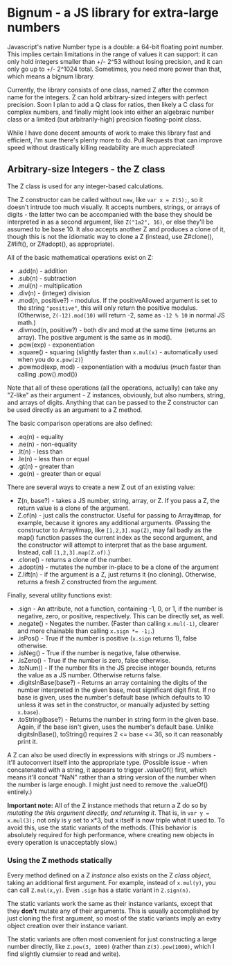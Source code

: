 Bignum - a JS library for extra-large numbers
=============================================

Javascript's native Number type is a double: a 64-bit floating point number.  This implies certain limitations in the range of values it can support: it can only hold integers smaller than +/- 2^53 without losing precision, and it can only go up to +/- 2^1024 total.  Sometimes, you need more power than that, which means a bignum library.

Currently, the library consists of one class, named Z after the common name for the integers.  Z can hold arbitrary-sized integers with perfect precision.  Soon I plan to add a Q class for ratios, then likely a C class for complex numbers, and finally might look into either an algebraic number class or a limited (but arbitrarily-high) precision floating-point class.

While I have done decent amounts of work to make this library fast and efficient, I'm sure there's plenty more to do.  Pull Requests that can improve speed without drastically killing readability are much appreciated!

Arbitrary-size Integers - the Z class
-------------------------------------

The Z class is used for any integer-based calculations.

The Z constructor can be called without `new`, like `var x = Z(5);`, so it doesn't intrude too much visually.  It accepts numbers, strings, or arrays of digits - the latter two can be accompanied with the base they should be interpreted in as a second argument, like `Z("1a2", 16)`, or else they'll be assumed to be base 10.  It also accepts another Z and produces a clone of it, though this is not the idiomatic way to clone a Z (instead, use Z#clone(), Z#lift(), or Z#adopt(), as appropriate).

All of the basic mathematical operations exist on Z:

* .add(n) - addition
* .sub(n) - subtraction
* .mul(n) - multiplication
* .div(n) - (integer) division
* .mod(n, positive?) - modulus.  If the positiveAllowed argument is set to the string `"positive"`, this will only return the positive modulus.  (Otherwise, `Z(-12).mod(10)` will return -2, same as `-12 % 10` in normal JS math.)
* .divmod(n, positive?) - both div and mod at the same time (returns an array).  The positive argument is the same as in mod().
* .pow(exp) - exponentiation
* .square() - squaring (slightly faster than `x.mul(x)` - automatically used when you do `x.pow(2)`)
* .powmod(exp, mod) - exponentiation with a modulus (*much* faster than calling .pow().mod())

Note that all of these operations (all the operations, actually) can take any "Z-like" as their argument - Z instances, obviously, but also numbers, string, and arrays of digits.  Anything that can be passed to the Z constructor can be used directly as an argument to a Z method.

The basic comparison operations are also defined:

* .eq(n) - equality
* .ne(n) - non-equality
* .lt(n) - less than
* .le(n) - less than or equal
* .gt(n) - greater than
* .ge(n) - greater than or equal

There are several ways to create a new Z out of an existing value:

* Z(n, base?) - takes a JS number, string, array, or Z.  If you pass a Z, the return value is a clone of the argument.
* Z.of(n) - just calls the constructor.  Useful for passing to Array#map, for example, because it ignores any additional arguments.  (Passing the constructor to Array#map, like `[1,2,3].map(Z)`, may fail badly as the map() function passes the current index as the second argument, and the constructor will attempt to interpret that as the base argument.  Instead, call `[1,2,3].map(Z.of)`.)
* .clone() - returns a clone of the number.
* .adopt(n) - mutates the number in-place to be a clone of the argument
* Z.lift(n) - if the argument is a Z, just returns it (no cloning).  Otherwise, returns a fresh Z constructed from the argument.

Finally, several utility functions exist:

* .sign - An attribute, not a function, containing -1, 0, or 1, if the number is negative, zero, or positive, respectively.  This can be directly set, as well.
* .negate() - Negates the number. (Faster than calling `x.mul(-1)`, clearer and more chainable than calling `x.sign *= -1;`.)
* .isPos() - True if the number is positive (`x.sign` returns 1), false otherwise.
* .isNeg() - True if the number is negative, false otherwise.
* .isZero() - True if the number is zero, false otherwise.
* .toNum() - If the number fits in the JS precise integer bounds, returns the value as a JS number.  Otherwise returns false.
* .digitsInBase(base?) - Returns an array containing the digits of the number interpreted in the given base, most significant digit first.  If no base is given, uses the number's default base (which defaults to 10 unless it was set in the constructor, or manually adjusted by setting `x.base`).
* .toString(base?) - Returns the number in string form in the given base.  Again, if the base isn't given, uses the number's default base.  Unlike digitsInBase(), toString() requires 2 <= base <= 36, so it can reasonably print it.

A Z can also be used directly in expressions with strings or JS numbers - it'll autoconvert itself into the appropriate type.  (Possible issue - when concatenated with a string, it appears to trigger .valueOf() first, which means it'll concat "NaN" rather than a string version of the number when the number is large enough.  I might just need to remove the .valueOf() entirely.)

**Important note:**  All of the Z instance methods that return a Z do so by *mutating the this argument directly, and returning it*.  That is, in `var y = x.mul(3);` not only is y set to x*3, but x itself is now triple what it used to.  To avoid this, use the static variants of the methods.  (This behavior is absolutely required for high performance, where creating new objects in every operation is unacceptably slow.)

### Using the Z methods statically ###

Every method defined on a Z *instance* also exists on the Z *class object*, taking an additional first argument.  For example, instead of `x.mul(y)`, you can call `Z.mul(x,y)`.  Even `.sign` has a static variant in `Z.sign(n)`.

The static variants work the same as their instance variants, except that they **don't** mutate any of their arguments.  This is usually accomplished by just cloning the first argument, so most of the static variants imply an extry object creation over their instance variant.

The static variants are often most convenient for just constructing a large number directly, like `Z.pow(3, 1000)` (rather than `Z(3).pow(1000)`, which I find slightly clumsier to read and write).